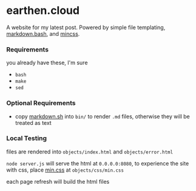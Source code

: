 # earthen.cloud

A website for my latest post. Powered by simple file templating, [markdown.bash](https://github.com/chadbraunduin/markdown.bash), and [mincss](http://mincss.com/).

### Requirements

you already have these, I'm sure

* `bash`
* `make`
* `sed`

### Optional Requirements

* copy [markdown.sh](https://raw.githubusercontent.com/chadbraunduin/markdown.bash/master/markdown.sh) into `bin/` to render `.md` files, otherwise they will be treated as text

### Local Testing

files are rendered into `objects/index.html` and `objects/error.html`

`node server.js` will serve the html at `0.0.0.0:8080`, to experience the site with css, place [min.css](http://mincss.com/download.html) at `objects/css/min.css`

each page refresh will build the html files
